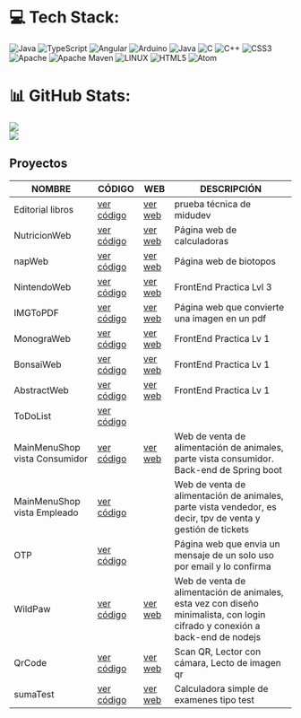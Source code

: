 # 💻 Tech Stack:
![Java](https://img.shields.io/badge/java-%23ED8B00.svg?style=for-the-badge&logo=java&logoColor=white) ![TypeScript](https://img.shields.io/badge/typescript-%23007ACC.svg?style=for-the-badge&logo=typescript&logoColor=white) ![Angular](https://img.shields.io/badge/angular-%23DD0031.svg?style=for-the-badge&logo=angular&logoColor=white) ![Arduino](https://img.shields.io/badge/-Arduino-00979D?style=for-the-badge&logo=Arduino&logoColor=white) ![Java](https://img.shields.io/badge/java-%23ED8B00.svg?style=for-the-badge&logo=java&logoColor=white) ![C](https://img.shields.io/badge/c-%2300599C.svg?style=for-the-badge&logo=c&logoColor=white) ![C++](https://img.shields.io/badge/c++-%2300599C.svg?style=for-the-badge&logo=c%2B%2B&logoColor=white) ![CSS3](https://img.shields.io/badge/angular-%23DD0031.svg?style=for-the-badge&logo=angular&logoColor=white) ![Apache](https://img.shields.io/badge/apache-%23D42029.svg?style=for-the-badge&logo=apache&logoColor=white) ![Apache Maven](https://img.shields.io/badge/Apache%20Maven-C71A36?style=for-the-badge&logo=Apache%20Maven&logoColor=white) ![LINUX](https://img.shields.io/badge/Linux-FCC624?style=for-the-badge&logo=linux&logoColor=black)
![HTML5](https://img.shields.io/badge/html5-%23E34F26.svg?style=for-the-badge&logo=html5&logoColor=white)
![Atom](https://img.shields.io/badge/Atom-66595C?style=for-the-badge&logo=Atom&logoColor=white)
# 📊 GitHub Stats:
![](https://github-readme-streak-stats.herokuapp.com/?user=x1n4px&theme=dark&hide_border=false)<br/>
![](https://github-readme-stats.vercel.app/api/top-langs/?username=x1n4px&theme=dark&hide_border=false&include_all_commits=false&count_private=false&layout=compact)





## Proyectos

| NOMBRE | CÓDIGO | WEB | DESCRIPCIÓN |
|-|-|-|-|
| Editorial libros | [ver código](https://github.com/x1n4px/editorialMiduW) | [ver web](https://x1n4px.github.io/editorialMiduW/) | prueba técnica de midudev |
| NutricionWeb | [ver código](https://napfish-9dc58.web.app/) | [ver web](https://github.com/x1n4px/NutricionWeb) | Página web de calculadoras |
| napWeb | [ver código](https://github.com/x1n4px/napWEB) | [ver web](https://napfish-9dc58.web.app/) | Página web de biotopos |
| NintendoWeb | [ver código](https://github.com/x1n4px/NintendoWEB) | [ver web](https://x1n4px.github.io/NintendoWEB/) | FrontEnd Practica Lvl 3 |
| IMGToPDF | [ver código](https://github.com/x1n4px/IMGToPDF) | [ver web](https://imgtopdf-b6376.web.app/) | Página web que convierte una imagen en un pdf | 
| MonograWeb | [ver código](https://github.com/x1n4px/monograWEB) | [ver web](https://x1n4px.github.io/monograWEB/) | FrontEnd Practica Lv 1 |
| BonsaiWeb | [ver código](https://github.com/x1n4px/bonsaiWeb) | [ver web](https://x1n4px.github.io/bonsaiWeb/) |  FrontEnd Practica Lv 1 |
| AbstractWeb | [ver código](https://github.com/x1n4px/abstractWeb) | [ver web](https://x1n4px.github.io/abstractWeb/) | FrontEnd Practica Lv 1 |
| ToDoList | [ver código](https://github.com/x1n4px/ToDoList) | | |
| MainMenuShop vista Consumidor | [ver código](https://github.com/x1n4px/MainMenuShop/tree/main/MainMenuShop-VistaConsumidor) | [ver web](https://x1n4px.github.io/MainMenuShop/) | Web de venta de alimentación de animales, parte vista consumidor. Back-end de Spring boot  |
| MainMenuShop vista Empleado | [ver código](https://github.com/x1n4px/MainMenuShop/tree/main/MainMenuShop-vistaEmpleado) | | Web de venta de alimentación de animales, parte vista vendedor, es decir, tpv de venta y gestión de tickets |
| OTP | [ver código](https://github.com/x1n4px/Generador-Contrasenas-OTP) | | Página web que envia un mensaje de un solo uso por email y lo confirma |
| WildPaw | [ver código](https://github.com/x1n4px/Wildpaws-Angular) | [ver web](https://natures-paws.web.app/) | Web de venta de alimentación de animales, esta vez con diseño minimalista, con login cifrado y conexión a back-end de nodejs |
| QrCode | [ver código](https://github.com/x1n4px/QrViewer) | [ver web](https://x1n4px.github.io/QrViewer/) | Scan QR, Lector con cámara, Lecto de imagen qr |
| sumaTest | [ver código](https://github.com/x1n4px/sumaTest) | [ver web](https://x1n4px.github.io/sumaTest/) | Calculadora simple de examenes tipo test |
